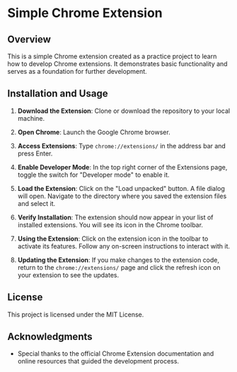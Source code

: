 # Simple Chrome Extension

## Overview

This is a simple Chrome extension created as a practice project to learn how to develop Chrome extensions. It demonstrates basic functionality and serves as a foundation for further development.

## Installation and Usage

1. **Download the Extension**: Clone or download the repository to your local machine.

2. **Open Chrome**: Launch the Google Chrome browser.

3. **Access Extensions**: Type `chrome://extensions/` in the address bar and press Enter.

4. **Enable Developer Mode**: In the top right corner of the Extensions page, toggle the switch for "Developer mode" to enable it.

5. **Load the Extension**: Click on the "Load unpacked" button. A file dialog will open. Navigate to the directory where you saved the extension files and select it.

6. **Verify Installation**: The extension should now appear in your list of installed extensions. You will see its icon in the Chrome toolbar.

7. **Using the Extension**: Click on the extension icon in the toolbar to activate its features. Follow any on-screen instructions to interact with it.

8. **Updating the Extension**: If you make changes to the extension code, return to the `chrome://extensions/` page and click the refresh icon on your extension to see the updates.

## License

This project is licensed under the MIT License.

## Acknowledgments

- Special thanks to the official Chrome Extension documentation and online resources that guided the development process.
